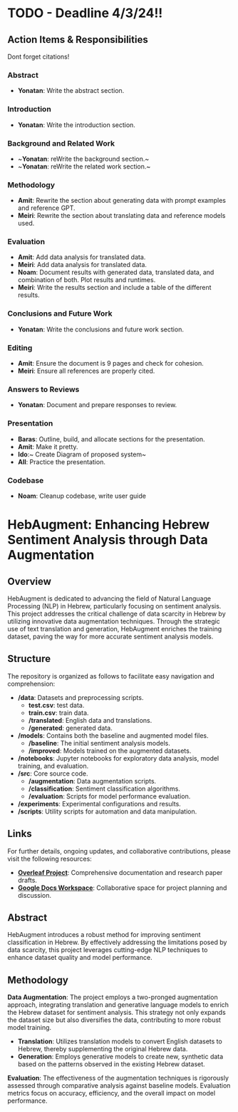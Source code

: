 # **TODO - Deadline 4/3/24!!** 
## Action Items & Responsibilities

Dont forget citations!

### Abstract
- **Yonatan**: Write the abstract section.

### Introduction
- **Yonatan**: Write the introduction section.

### Background and Related Work
- ~**Yonatan**: reWrite the background section.~
- ~**Yonatan**: reWrite the related work section.~


### Methodology
- **Amit**: Rewrite the section about generating data with prompt examples and reference GPT.
- **Meiri**: Rewrite the section about translating data and reference models used.

### Evaluation
- **Amit**: Add data analysis for translated data.
- **Meiri**: Add data analysis for translated data.
- **Noam**: Document results with generated data, translated data, and combination of both. Plot results and runtimes.
- **Meiri**: Write the results section and include a table of the different results.


### Conclusions and Future Work
- **Yonatan**: Write the conclusions and future work section.

### Editing
- **Amit**: Ensure the document is 9 pages and check for cohesion.
- **Meiri**: Ensure all references are properly cited.

### Answers to Reviews
- **Yonatan**: Document and prepare responses to review.

### Presentation
- **Baras**: Outline, build, and allocate sections for the presentation.
- **Amit**: Make it pretty.
- **Ido**:~ Create Diagram of proposed system~
- **All**: Practice the presentation.

### Codebase
- **Noam**: Cleanup codebase, write user guide


# HebAugment: Enhancing Hebrew Sentiment Analysis through Data Augmentation

## Overview

HebAugment is dedicated to advancing the field of Natural Language Processing (NLP) in Hebrew, particularly focusing on sentiment analysis. This project addresses the critical challenge of data scarcity in Hebrew by utilizing innovative data augmentation techniques. Through the strategic use of text translation and generation, HebAugment enriches the training dataset, paving the way for more accurate sentiment analysis models.

## Structure

The repository is organized as follows to facilitate easy navigation and comprehension:

- **/data**: Datasets and preprocessing scripts.
  - **test.csv**: test data.
  - **train.csv**: train data.
  - **/translated**: English data and translations.
  - **/generated**: generated data.
- **/models**: Contains both the baseline and augmented model files.
  - **/baseline**: The initial sentiment analysis models.
  - **/improved**: Models trained on the augmented datasets.
- **/notebooks**: Jupyter notebooks for exploratory data analysis, model training, and evaluation.
- **/src**: Core source code.
  - **/augmentation**: Data augmentation scripts.
  - **/classification**: Sentiment classification algorithms.
  - **/evaluation**: Scripts for model performance evaluation.
- **/experiments**: Experimental configurations and results.
- **/scripts**: Utility scripts for automation and data manipulation.

## Links

For further details, ongoing updates, and collaborative contributions, please visit the following resources:

- **[Overleaf Project](https://www.overleaf.com/project/65bf3c41f13843b78eed4664)**: Comprehensive documentation and research paper drafts.
- **[Google Docs Workspace](https://docs.google.com/document/d/1DCoGTBqNclhy4I-kD9zNqRHxKJWtVFx1mvK6PzVACow/edit)**: Collaborative space for project planning and discussion.

## Abstract

HebAugment introduces a robust method for improving sentiment classification in Hebrew. By effectively addressing the limitations posed by data scarcity, this project leverages cutting-edge NLP techniques to enhance dataset quality and model performance.

## Methodology

**Data Augmentation**: The project employs a two-pronged augmentation approach, integrating translation and generative language models to enrich the Hebrew dataset for sentiment analysis. This strategy not only expands the dataset size but also diversifies the data, contributing to more robust model training.

- **Translation**: Utilizes translation models to convert English datasets to Hebrew, thereby supplementing the original Hebrew data.
- **Generation**: Employs generative models to create new, synthetic data based on the patterns observed in the existing Hebrew dataset.

**Evaluation**: The effectiveness of the augmentation techniques is rigorously assessed through comparative analysis against baseline models. Evaluation metrics focus on accuracy, efficiency, and the overall impact on model performance.

